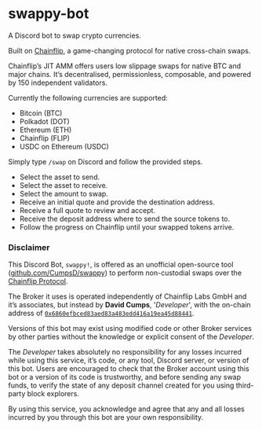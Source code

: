 # swappy-bot

A Discord bot to swap crypto currencies.

Built on [Chainflip](https://chainflip.io), a game-changing protocol for native cross-chain swaps.

Chainflip’s JIT AMM offers users low slippage swaps for native BTC and major chains. It’s decentralised, permissionless, composable, and powered by 150 independent validators.

Currently the following currencies are supported:

* Bitcoin (BTC)
* Polkadot (DOT)
* Ethereum (ETH)
* Chainflip (FLIP)
* USDC on Ethereum (USDC)

Simply type `/swap` on Discord and follow the provided steps.

* Select the asset to send.
* Select the asset to receive.
* Select the amount to swap.
* Receive an initial quote and provide the destination address.
* Receive a full quote to review and accept.
* Receive the deposit address where to send the source tokens to.
* Follow the progress on Chainflip until your swapped tokens arrive.

### Disclaimer

This Discord Bot, `swappy!`, is offered as an unofficial open-source tool ([github.com/CumpsD/swappy](https://github.com/CumpsD/swappy)) to perform non-custodial swaps over the [Chainflip Protocol](https://chainflip.io). 

The Broker it uses is operated independently of Chainflip Labs GmbH and it’s associates, but instead by **David Cumps**, '_Developer_', with the on-chain address of [`0x6860efbced83aed83a483edd416a19ea45d88441`](https://etherscan.io/address/0x6860efbced83aed83a483edd416a19ea45d88441).

Versions of this bot may exist using modified code or other Broker services by other parties without the knowledge or explicit consent of the _Developer_.

The _Developer_ takes absolutely no responsibility for any losses incurred while using this service, it’s code, or any tool, Discord server, or version of this bot. Users are encouraged to check that the Broker account using this bot or a version of its code is trustworthy, and before sending any swap funds, to verify the state of any deposit channel created for you using third-party block explorers.

By using this service, you acknowledge and agree that any and all losses incurred by you through this bot are your own responsibility.
